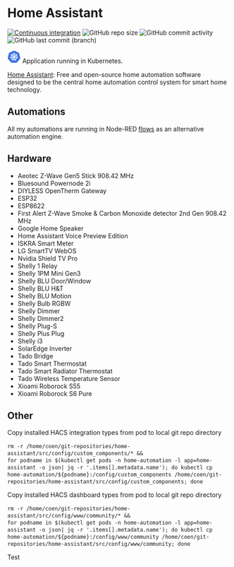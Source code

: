 # Home Assistant

[![Continuous integration](https://github.com/x-real-ip/home-assistant/actions/workflows/ci.yaml/badge.svg)](https://github.com/x-real-ip/home-assistant/actions/workflows/ci.yaml)
![GitHub repo size](https://img.shields.io/github/repo-size/x-real-ip/home-assistant?logo=Github)
![GitHub commit activity](https://img.shields.io/github/commit-activity/y/x-real-ip/home-assistant?logo=github)
![GitHub last commit (branch)](https://img.shields.io/github/last-commit/x-real-ip/home-assistant/main?logo=github)

<img src="https://github.com/x-real-ip/infrastructure/blob/main/assets/img/k8s.png?raw=true" alt="K8s" style="height: 30px; width:30px;"/>
Application running in Kubernetes.

[Home Assistant](https://www.home-assistant.io/): Free and open-source home
automation software designed to be the central home automation control system
for smart home technology.

## Automations

All my automations are running in Node-RED
[flows](https://github.com/x-real-ip/node-red-flows/tree/main) as an
alternative automation engine.

## Hardware

- Aeotec Z-Wave Gen5 Stick 908.42 MHz
- Bluesound Powernode 2i
- DIYLESS OpenTherm Gateway
- ESP32
- ESP8622
- First Alert Z-Wave Smoke & Carbon Monoxide detector 2nd Gen 908.42 MHz
- Google Home Speaker
- Home Assistant Voice Preview Edition
- ISKRA Smart Meter
- LG SmartTV WebOS
- Nvidia Shield TV Pro
- Shelly 1 Relay
- Shelly 1PM Mini Gen3
- Shelly BLU Door/Window
- Shelly BLU H&T
- Shelly BLU Motion
- Shelly Bulb RGBW
- Shelly Dimmer
- Shelly Dimmer2
- Shelly Plug-S
- Shelly Plus Plug
- Shelly i3
- SolarEdge Inverter
- Tado Bridge
- Tado Smart Thermostat
- Tado Smart Radiator Thermostat
- Tado Wireless Temperature Sensor
- Xioami Roborock S55
- Xioami Roborock S6 Pure

## Other

Copy installed HACS integration types from pod to local git repo directory

```console
rm -r /home/coen/git-repositories/home-assistant/src/config/custom_components/* &&
for podname in $(kubectl get pods -n home-automation -l app=home-assistant -o json| jq -r '.items[].metadata.name'); do kubectl cp home-automation/${podname}:/config/custom_components /home/coen/git-repositories/home-assistant/src/config/custom_components; done
```

Copy installed HACS dashboard types from pod to local git repo directory
```console
rm -r /home/coen/git-repositories/home-assistant/src/config/www/community/* &&
for podname in $(kubectl get pods -n home-automation -l app=home-assistant -o json| jq -r '.items[].metadata.name'); do kubectl cp home-automation/${podname}:/config/www/community /home/coen/git-repositories/home-assistant/src/config/www/community; done
```

Test
